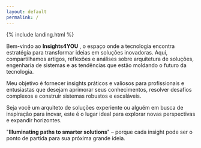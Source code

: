 ```yaml
---
layout: default
permalink: /
---
```


{% include landing.html %}

Bem-vindo ao **Insights4YOU** , o espaço onde a tecnologia encontra estratégia para transformar ideias em soluções inovadoras. Aqui, compartilhamos artigos, reflexões e análises sobre arquitetura de soluções, engenharia de sistemas e as tendências que estão moldando o futuro da tecnologia. 

Meu objetivo é fornecer insights práticos e valiosos para profissionais e entusiastas que desejam aprimorar seus conhecimentos, resolver desafios complexos e construir sistemas robustos e escaláveis. 

Seja você um arquiteto de soluções experiente ou alguém em busca de inspiração para inovar, este é o lugar ideal para explorar novas perspectivas e expandir horizontes. 

"**Illuminating paths to smarter solutions**" – porque cada insight pode ser o ponto de partida para sua próxima grande ideia.
